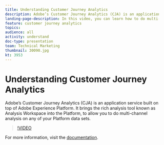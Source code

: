 ```yaml
---
title: Understanding Customer Journey Analytics
description: Adobe’s Customer Journey Analytics (CJA) is an application service built on top of Adobe Experience Platform. It brings the rich analysis tool known as Analysis Workspace into the Platform, to allow you to do multi-channel analysis on any of your Platform data sets.
landing-page-description: In this video, you can learn how to do multi-channel analysis on any of your Platform data sets.
feature: customer journey analytics
topics: 
audience: all
activity: understand
doc-type: presentation
team: Technical Marketing
thumbnail: 30090.jpg
kt: 3953
---
```


# Understanding Customer Journey Analytics

Adobe’s Customer Journey Analytics (CJA) is an application service built on top of Adobe Experience Platform. It brings the rich analysis tool known as Analysis Workspace into the Platform, to allow you to do multi-channel analysis on any of your Platform data sets.

>[!VIDEO](https://video.tv.adobe.com/v/30090/?quality=12&enable10seconds=on&speedcontrol=on)

For more information, visit the [documentation](https://docs.adobe.com/content/help/en/analytics-platform/using/cja-landing.html).
